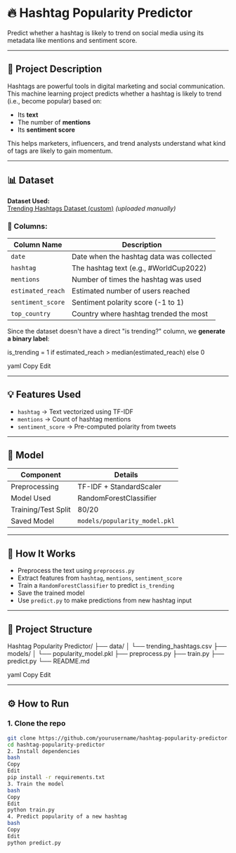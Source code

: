 # 🔥 Hashtag Popularity Predictor

Predict whether a hashtag is likely to trend on social media using its metadata like mentions and sentiment score.

---

## 📌 Project Description

Hashtags are powerful tools in digital marketing and social communication. This machine learning project predicts whether a hashtag is likely to trend (i.e., become popular) based on:

- Its **text**
- The number of **mentions**
- Its **sentiment score**

This helps marketers, influencers, and trend analysts understand what kind of tags are likely to gain momentum.

---

## 📊 Dataset

**Dataset Used:**  
[Trending Hashtags Dataset (custom)](https://www.kaggle.com/) *(uploaded manually)*

### 📁 Columns:
| Column Name        | Description                                  |
|--------------------|----------------------------------------------|
| `date`             | Date when the hashtag data was collected     |
| `hashtag`          | The hashtag text (e.g., #WorldCup2022)       |
| `mentions`         | Number of times the hashtag was used         |
| `estimated_reach`  | Estimated number of users reached            |
| `sentiment_score`  | Sentiment polarity score (-1 to 1)           |
| `top_country`      | Country where hashtag trended the most       |

Since the dataset doesn't have a direct "is trending?" column, we **generate a binary label**:

is_trending = 1 if estimated_reach > median(estimated_reach) else 0

yaml
Copy
Edit

---

## 💡 Features Used

- `hashtag` → Text vectorized using TF-IDF
- `mentions` → Count of hashtag mentions
- `sentiment_score` → Pre-computed polarity from tweets

---

## 🚀 Model

| Component            | Details                          |
|----------------------|----------------------------------|
| Preprocessing        | TF-IDF + StandardScaler          |
| Model Used           | RandomForestClassifier           |
| Training/Test Split  | 80/20                            |
| Saved Model          | `models/popularity_model.pkl`    |

---

## 🧠 How It Works

- Preprocess the text using `preprocess.py`
- Extract features from `hashtag`, `mentions`, `sentiment_score`
- Train a `RandomForestClassifier` to predict `is_trending`
- Save the trained model
- Use `predict.py` to make predictions from new hashtag input

---

## 📁 Project Structure

Hashtag Popularity Predictor/
├── data/
│ └── trending_hashtags.csv
├── models/
│ └── popularity_model.pkl
├── preprocess.py
├── train.py
├── predict.py
└── README.md

yaml
Copy
Edit

---

## ⚙️ How to Run

### 1. Clone the repo
```bash
git clone https://github.com/yourusername/hashtag-popularity-predictor.git
cd hashtag-popularity-predictor
2. Install dependencies
bash
Copy
Edit
pip install -r requirements.txt
3. Train the model
bash
Copy
Edit
python train.py
4. Predict popularity of a new hashtag
bash
Copy
Edit
python predict.py
